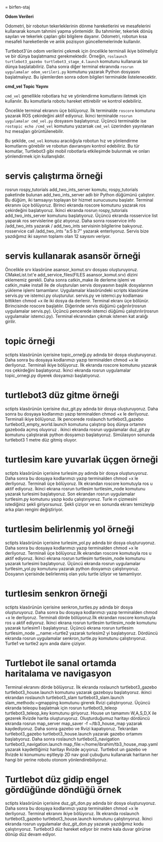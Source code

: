 = birfen-staj

**Odom Verileri**

Odometri, bir robotun tekerleklerinin dönme hareketlerini ve mesafelerini kullanarak konum tahmini yapma yöntemidir. Bu tahminler, tekerlek dönüş sayıları ve tekerlek çapları gibi bilgilere dayanır. Odometri, robotun kısa mesafeli hareketlerde ve anlık pozisyon güncellemelerinde kullanılır.

Turtlebot3'ün odom verilerini çekmek için öncelikle terminali ikiye bölmeliyiz ve bir dünya başlatmamız gerekmektedir. Örneğin, `roslaunch turtlebot3_gazebo turtlebot3_stage_4.launch` komutunu kullanarak bir dünya başlatabiliriz. Daha sonra diğer terminal ekranında `rosrun uygulamalar odom_verileri.py` komutunu yazarak Python dosyasını başlatmalıyız. Bu işlemlerden sonra odom bilgileri terminalde listelenecektir.

**cmd_vel Topic Yayını**

`cmd_vel` genellikle robotlara hız ve yönlendirme komutlarını iletmek için kullanılır. Bu komutlarla robotu hareket ettirebilir ve kontrol edebiliriz.

Öncelikle terminal ekranını üçe bölüyoruz. İlk terminalde `roscore` komutunu yazarak ROS çekirdeğini aktif ediyoruz. İkinci terminalde `rosrun uygulamalar cmd_vel.py` dosyasını başlatıyoruz. Üçüncü terminalde ise `rostopic echo /cmd_vel` komutunu yazarsak `cmd_vel` üzerinden yayınlanan hız mesajları görüntülenebilir.

Bu şekilde, `cmd_vel` konusu aracılığıyla robotun hız ve yönlendirme komutlarını görebilir ve robotun davranışını kontrol edebiliriz. Bu tür komutlar, Turtlebot3 gibi mobil robotlarla etkileşimde bulunmak ve onları yönlendirmek için kullanışlıdır.



# servis çalıştırma örneği

rosrun rospy_tutorials add_two_ints_server komutu, rospy_tutorials paketinde bulunan add_two_ints_server adlı bir Python düğümünü çalıştırır. Bu düğüm, iki tamsayıyı toplayan bir hizmet sunucusunu başlatır.
Terminal ekranını üçe bölüyoruz. Birinci ekranda roscore komutunu yazarak ros çekirdeğini başlatıyoruz. İkinci ekranda rosrun rospy_tutorials add_two_ints_server komutunu başlatıyoruz. Üçüncü ekranda rosservice list yaparak ros servislerine göz atıyoruz. Daha sonra rosservice info /add_two_ints yazarak / add_two_ints servisinin bilgilerine bakıyoruz. rosservice call /add_two_ints "a:5 b:7" yazarak enterlıyoruz. Servis bize yazdığımız iki sayının toplamı olan 12 sayısını veriyor.



# servis kullanarak asansör örneği

Öncelikle srv klasörüne asansor_komut.srv dosyası oluşturuyoruz. CMakeList.txt'e add_service_files(FILES asansor_komut.srv) dizini eklememiz gerekli. Daha sonra catkin_make ile derleme işlemi ve catkin_make install ile de oluşturulan servis dosyasının başlık dosyalarının yükleme işlemi tamamlanır. Uygulamalar klasöründeki scripts klasörüne servis.py ve istemci.py oluşturulur.  servis.py ve istemci.py kodlaması bittikten chmod +x ile iki dosya da derlenir. Terminal ekranı üçe bölünür. Birincisinde roscore başlatılır. Diğerinde servis düğümü çağırılır(rosrun uygulamalar servis.py). Üçüncü pencerede istemci düğümü çalıştırılır(rosrun uygulamalar istemci.py). Terminal ekranından çıkmak istenen kat aralığı girilir.



# topic örneği

sctipts klasörünün içerisine topic_orneği.py adında bir dosya oluşturuyoruz. Daha sonra bu dosyaya kodlarımızı yazıp terminalden chmod +x le derliyoruz. Terminali ikiye bölüyoruz. İlk ekranda roscore komutunu yazarak ros çekirdeğini başlatıyoruz. İkinci ekranda rosrun uygulamalar topic_ornegi.py diyerek dosyamızı başlatıyoruz.



# turtlebot3 düz gitme örneği

sctipts klasörünün içerisine duz_git.py adında bir dosya oluşturuyoruz. Daha sonra bu dosyaya kodlarımızı yazıp terminalden chmod +x le derliyoruz. Terminali ikiye bölüyoruz. İlk pencerede roslaunch turtlebot3_gazebo turtlebot3_empty_world.launch komutunu çalıştırıp boş dünya ortamını gazeboda açmış oluyoruz . ikinci ekranda rosrun uygulamalar duz_git.py komutunu çalıştırarak python dosyamızı başlatıyoruz. Simülasyon sonunda turtlebot3 1 metre düz gitmiş oluyor.



# turtlesim kare yuvarlak üçgen örneği

sctipts klasörünün içerisine turlesim.py adında bir dosya oluşturuyoruz. Daha sonra bu dosyaya kodlarımızı yazıp terminalden chmod +x le derliyoruz. Terminali üçe bölüyoruz. İlk ekrandan roscore komutuyla ros u aktif ediyoruz. İkinci ekrana rosrun turtlesim turtlesim_node komutunu yazarak turlesimi başlatıyoruz. Son ekrandan rosrun uygulamalar turtlesim.py komutunu yazıp kodu çalıştırıyoruz. Turle ın çizmesini istediğiniz şekli giriyorsunuz. Şekli çiziyor ve en sonunda ekranı temizleyip arka plan rengini değiştiriyor.



# turtlesim belirlenmiş yol örneği

sctipts klasörünün içerisine turlesim_yol.py adında bir dosya oluşturuyoruz. Daha sonra bu dosyaya kodlarımızı yazıp terminalden chmod +x le derliyoruz. Terminali üçe bölüyoruz.İlk ekrandan roscore komutuyla ros u aktif ediyoruz. İkinci ekrana rosrun turtlesim turtlesim_node komutunu yazarak turlesimi başlatıyoruz. Üçüncü ekranda rosrun uygulamalar turtlesim_yol.py komutunu yazarak python dosyamızı çalıştırıyoruz. Dosyanın içerisinde belirlenmiş olan yolu turtle izliyor ve tamamlıyor.



# turtlesim senkron örneği

sctipts klasörünün içerisine senkron_turtles.py adında bir dosya oluşturuyoruz. Daha sonra bu dosyaya kodlarımızı yazıp terminalden chmod +x le derliyoruz. Terminali dörde bölüyoruz.İlk ekrandan roscore komutuyla ros u aktif ediyoruz. İkinci ekrana rosrun turtlesim turtlesim_node komutunu yazarak turlesim1 i başlatıyoruz. Üçüncü ekrana rosrun turtlesim turtlesim_node __name:=turtle2 yazarak turlesim2 yi başlatıyoruz. Dördüncü ekranda rosrun uygulamalar senkron_turtle.py komutunu çalıştırıyoruz. Turtle1 ve turtle2 aynı anda daire çiziyor.



# Turtlebot ile sanal ortamda haritalama ve navigasyon

Terminal ekranını dörde bölüyoruz. İlk ekranda roslaunch turtlebot3_gazebo turtlebot3_house.launch komutunu yazarak gazeboyu başlatıyoruz. ikinci ekrandan roslaunch turtlebot3_slam turtlebot3_slam.launch slam_methods:=gmapping komutunu girerek Rvizi çalıştırıyoruz. Üçüncü ekranda teleopu başlatmak için rosrun turtlebot3_teleop turtlebot3_teleop_key komutunu giriyoruz.
House un tamamını W,A,S,D,X ile gezerek Rvizde harita oluşturuyoruz. Oluşturduğumuz haritayı dördüncü ekranda rosrun map_server map_saver -f ~/tb3_house_map yazarak kaydediyoruz. Daha sonra gazebo ve Rvizi kapatıyoruz. Tekrardan turtlebot3_gazebo turtlebot3_house.launch yazarak gazebo ortamını başlatıyoruz. Daha sonra roslaunch turtlebot3_navigation turtlebot3_navigation.launch map_file:=/home/ibrahim/tb3_house_map.yaml yazarak kaydettiğimiz haritayı Rvizde açıyoruz. Turtlebot un gazebo ve Rvizde ki konumunu eşitleyip 2D nav goal çubuğunu kullanarak haritanın her hangi bir yerine robotu otonom yönlendirebiliyoruz.



# Turtlebot düz gidip engel gördüğünde döndüğü örnek

sctipts klasörünün içerisine duz_git_don.py adında bir dosya oluşturuyoruz. Daha sonra bu dosyaya kodlarımızı yazıp terminalden chmod +x le derliyoruz. Terminal ekranını ikiye bölüyoruz. İlk ekranda roslaunch turtlebot3_gazebo turtlebot3_house.launch komutunu çalıştırıyoruz. İkinci ekranda rosrun uygulamalar duz_git_don.py yazarak yazdığımız kodu çalıştırıyoruz. Turtlebot3 düz hareket ediyor bir metre kala duvar görürse dönüp düz devam ediyor. 


























